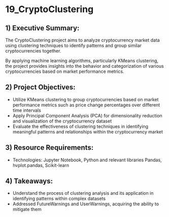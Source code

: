 # 19_CryptoClustering

## 1) Executive Summary:
The CryptoClustering project aims to analyze cryptocurrency market data using clustering techniques to identify patterns and group similar cryptocurrencies together.

By applying machine learning algorithms, particularly KMeans clustering, the project provides insights into the behavior and categorization of various cryptocurrencies based on market performance metrics.

## 2) Project Objectives:
- Utilize KMeans clustering to group cryptocurrencies based on market performance metrics such as price change percentages over different time intervals
- Apply Principal Component Analysis (PCA) for dimensionality reduction and visualization of the cryptocurrency dataset
- Evaluate the effectiveness of clustering techniques in identifying meaningful patterns and relationships within the cryptocurrency market

## 3) Resource Requirements:
- Technologies: Jupyter Notebook, Python and relevant libraries Pandas, hvplot.pandas, Scikit-learn

## 4) Takeaways:
- Understand the process of clustering analysis and its application in identifying patterns within complex datasets
- Addressed FutureWarnings and UserWarnings, acquiring the ability to mitigate them
